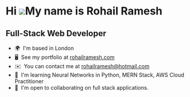 Hi ![](https://user-images.githubusercontent.com/18350557/176309783-0785949b-9127-417c-8b55-ab5a4333674e.gif)My name is Rohail Ramesh
=====================================================================================================================================

Full-Stack Web Developer
--------------------------------------------

* 🌍  I'm based in London
* 🖥️  See my portfolio at [rohailramesh.com](http://rohailramesh.com)
* ✉️  You can contact me at [rohailramesh@hotmail.com](mailto:rohailramesh@hotmail.com)
* 🧠  I'm learning Neural Networks in Python, MERN Stack, AWS Cloud Practitioner 
* 🤝  I'm open to collaborating on full stack applications.
